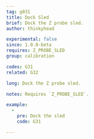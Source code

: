 ```yaml
---
tag: g031
title: Dock Sled
brief: Dock the Z probe sled.
author: thinkyhead

experimental: false
since: 1.0.0-beta
requires: Z_PROBE_SLED
group: calibration

codes: G31
related: G32

long: Dock the Z probe sled.

notes: Requires `Z_PROBE_SLED`.

example:
  -
    pre: Dock the sled
    code: G31

---
```

